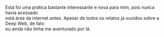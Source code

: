 <p>
Está foi uma prática bastante interessante e nova para mim, pois nunca havia acessado <br />
está área da internet antes. Apesar de todos os relatos já ouvidos sobre a Deep Web, de fato <br />
eu ainda não tinha me aventurado por lá.
